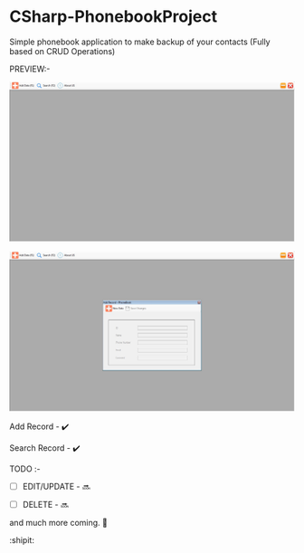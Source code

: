# CSharp-PhonebookProject

Simple phonebook application to make backup of your contacts (Fully based on CRUD Operations)


PREVIEW:-

![](./Images/1-Phonebook-Snip.jpg)

![](./Images/2-Phonebook-Snip.jpg)


Add Record - :heavy_check_mark:

Search Record - :heavy_check_mark:


TODO :-

- [ ] EDIT/UPDATE - :soon:

- [ ] DELETE - :soon:

and much more coming. :eyes:

:shipit:
